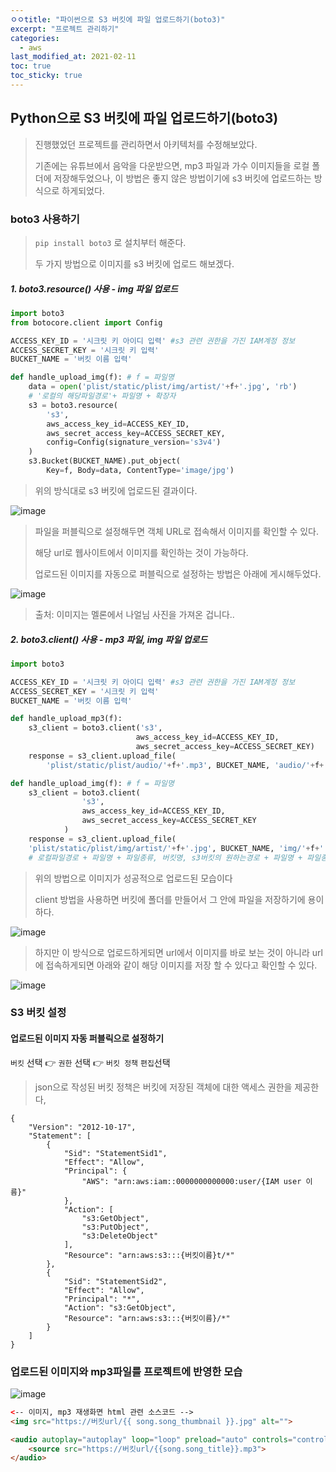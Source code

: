 ```yaml
---
ㅇㅇtitle: "파이썬으로 S3 버킷에 파일 업로드하기(boto3)"
excerpt: "프로젝트 관리하기"
categories:
  - aws
last_modified_at: 2021-02-11
toc: true
toc_sticky: true
---
```


## Python으로 S3 버킷에 파일 업로드하기(boto3)

> 진행했었던 프로젝트를 관리하면서 아키텍처를 수정해보았다.
>
> 기존에는 유튜브에서 음악을 다운받으면, mp3 파일과 가수 이미지들을 로컬 폴더에 저장해두었으나, 이 방법은 좋지 않은 방법이기에 s3 버킷에 업로드하는 방식으로 하게되었다.

### boto3 사용하기

> `pip install boto3` 로 설치부터 해준다.
>
> 두 가지 방법으로 이미지를 s3 버킷에 업로드 해보겠다.

##### 1. boto3.resource() 사용 - img 파일 업로드

```python
import boto3
from botocore.client import Config

ACCESS_KEY_ID = '시크릿 키 아이디 입력' #s3 관련 권한을 가진 IAM계정 정보
ACCESS_SECRET_KEY = '시크릿 키 입력'
BUCKET_NAME = '버킷 이름 입력'

def handle_upload_img(f): # f = 파일명
    data = open('plist/static/plist/img/artist/'+f+'.jpg', 'rb')
    # '로컬의 해당파일경로'+ 파일명 + 확장자
    s3 = boto3.resource(
        's3',
        aws_access_key_id=ACCESS_KEY_ID,
        aws_secret_access_key=ACCESS_SECRET_KEY,
        config=Config(signature_version='s3v4')
    )
    s3.Bucket(BUCKET_NAME).put_object(
        Key=f, Body=data, ContentType='image/jpg')
```

> 위의 방식대로 s3 버킷에 업로드된 결과이다.

![image](https://user-images.githubusercontent.com/17541671/107557076-80c1ca00-6c1c-11eb-9b93-b55d802aa4a9.png)

> 파일을 퍼블릭으로 설정해두면 객체 URL로 접속해서 이미지를 확인할 수 있다.
>
> 해당 url로 웹사이트에서 이미지를 확인하는 것이 가능하다.
>
> 업로드된 이미지를 자동으로 퍼블릭으로 설정하는 방법은 아래에 게시해두었다.

![image](https://user-images.githubusercontent.com/17541671/107557478-047bb680-6c1d-11eb-8889-5fd460b353e9.png)

> 출처: 이미지는 멜론에서 나얼님 사진을 가져온 겁니다..



##### 2. boto3.client() 사용 - mp3 파일, img 파일 업로드

```python
import boto3

ACCESS_KEY_ID = '시크릿 키 아이디 입력' #s3 관련 권한을 가진 IAM계정 정보
ACCESS_SECRET_KEY = '시크릿 키 입력'
BUCKET_NAME = '버킷 이름 입력'

def handle_upload_mp3(f):
    s3_client = boto3.client('s3',
                            aws_access_key_id=ACCESS_KEY_ID,
                            aws_secret_access_key=ACCESS_SECRET_KEY)
    response = s3_client.upload_file(
        'plist/static/plist/audio/'+f+'.mp3', BUCKET_NAME, 'audio/'+f+'.mp3')

def handle_upload_img(f): # f = 파일명
	s3_client = boto3.client(
        		's3',
                aws_access_key_id=ACCESS_KEY_ID,
                aws_secret_access_key=ACCESS_SECRET_KEY
    		)
	response = s3_client.upload_file(
    'plist/static/plist/img/artist/'+f+'.jpg', BUCKET_NAME, 'img/'+f+'.jpg')
    # 로컬파일경로 + 파일명 + 파일종류, 버킷명, s3버킷의 원하는경로 + 파일명 + 파일종류
```

> 위의 방법으로 이미지가 성공적으로 업로드된 모습이다
>
> client 방법을 사용하면 버킷에 폴더를 만들어서 그 안에 파일을 저장하기에 용이하다.

![image](https://user-images.githubusercontent.com/17541671/107556246-84088600-6c1b-11eb-9cc7-b3a24ef4d4a1.png)

> 하지만 이 방식으로 업로드하게되면 url에서 이미지를 바로 보는 것이 아니라 url에 접속하게되면 아래와 같이 해당 이미지를 저장 할 수 있다고 확인할 수 있다.

![image](https://user-images.githubusercontent.com/17541671/107557778-5f151280-6c1d-11eb-8574-cf7b8892e0e7.png)



### S3 버킷 설정

#### 업로드된 이미지 자동 퍼블릭으로 설정하기

`버킷` 선택 👉 `권한` 선택 👉 `버킷 정책` `편집`선택

> json으로 작성된 버킷 정책은 버킷에 저장된 객체에 대한 액세스 권한을 제공한다,

```
{
    "Version": "2012-10-17",
    "Statement": [
        {
            "Sid": "StatementSid1",
            "Effect": "Allow",
            "Principal": {
                "AWS": "arn:aws:iam::0000000000000:user/{IAM user 이름}"
            },
            "Action": [
                "s3:GetObject",
                "s3:PutObject",
                "s3:DeleteObject"
            ],
            "Resource": "arn:aws:s3:::{버킷이름}t/*"
        },
        {
            "Sid": "StatementSid2",
            "Effect": "Allow",
            "Principal": "*",
            "Action": "s3:GetObject",
            "Resource": "arn:aws:s3:::{버킷이름}/*"
        }
    ]
}
```



### 업로드된 이미지와 mp3파일를 프로젝트에 반영한 모습

![image](https://user-images.githubusercontent.com/17541671/107558975-cb444600-6c1e-11eb-8e36-fc6b9a9793e2.png)

```html
<-- 이미지, mp3 재생화면 html 관련 소스코드 -->
<img src="https://버킷url/{{ song.song_thumbnail }}.jpg" alt="">

<audio autoplay="autoplay" loop="loop" preload="auto" controls="controls">
	<source src="https://버킷url/{{song.song_title}}.mp3">
</audio>
```

